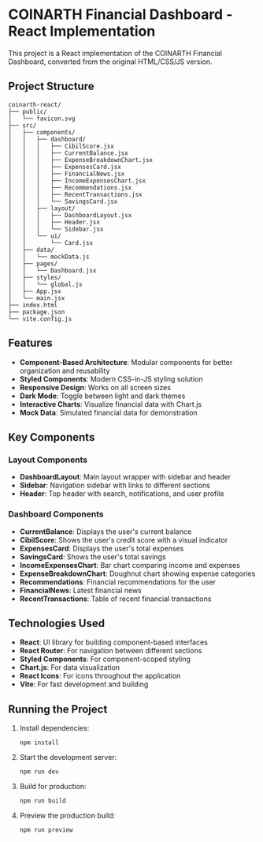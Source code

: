 # COINARTH Financial Dashboard - React Implementation

This project is a React implementation of the COINARTH Financial Dashboard, converted from the original HTML/CSS/JS version.

## Project Structure

```
coinarth-react/
├── public/
│   └── favicon.svg
├── src/
│   ├── components/
│   │   ├── dashboard/
│   │   │   ├── CibilScore.jsx
│   │   │   ├── CurrentBalance.jsx
│   │   │   ├── ExpenseBreakdownChart.jsx
│   │   │   ├── ExpensesCard.jsx
│   │   │   ├── FinancialNews.jsx
│   │   │   ├── IncomeExpensesChart.jsx
│   │   │   ├── Recommendations.jsx
│   │   │   ├── RecentTransactions.jsx
│   │   │   └── SavingsCard.jsx
│   │   ├── layout/
│   │   │   ├── DashboardLayout.jsx
│   │   │   ├── Header.jsx
│   │   │   └── Sidebar.jsx
│   │   └── ui/
│   │       └── Card.jsx
│   ├── data/
│   │   └── mockData.js
│   ├── pages/
│   │   └── Dashboard.jsx
│   ├── styles/
│   │   └── global.js
│   ├── App.jsx
│   └── main.jsx
├── index.html
├── package.json
└── vite.config.js
```

## Features

- **Component-Based Architecture**: Modular components for better organization and reusability
- **Styled Components**: Modern CSS-in-JS styling solution
- **Responsive Design**: Works on all screen sizes
- **Dark Mode**: Toggle between light and dark themes
- **Interactive Charts**: Visualize financial data with Chart.js
- **Mock Data**: Simulated financial data for demonstration

## Key Components

### Layout Components

- **DashboardLayout**: Main layout wrapper with sidebar and header
- **Sidebar**: Navigation sidebar with links to different sections
- **Header**: Top header with search, notifications, and user profile

### Dashboard Components

- **CurrentBalance**: Displays the user's current balance
- **CibilScore**: Shows the user's credit score with a visual indicator
- **ExpensesCard**: Displays the user's total expenses
- **SavingsCard**: Shows the user's total savings
- **IncomeExpensesChart**: Bar chart comparing income and expenses
- **ExpenseBreakdownChart**: Doughnut chart showing expense categories
- **Recommendations**: Financial recommendations for the user
- **FinancialNews**: Latest financial news
- **RecentTransactions**: Table of recent financial transactions

## Technologies Used

- **React**: UI library for building component-based interfaces
- **React Router**: For navigation between different sections
- **Styled Components**: For component-scoped styling
- **Chart.js**: For data visualization
- **React Icons**: For icons throughout the application
- **Vite**: For fast development and building

## Running the Project

1. Install dependencies:
   ```
   npm install
   ```

2. Start the development server:
   ```
   npm run dev
   ```

3. Build for production:
   ```
   npm run build
   ```

4. Preview the production build:
   ```
   npm run preview
   ```
